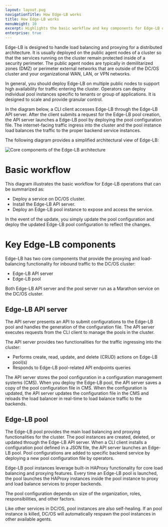 ```yaml
---
layout: layout.pug
navigationTitle: How Edge-LB works
title: How Edge-LB works
menuWeight: 10
excerpt: Highlights the basic workflow and key components for Edge-LB operations
enterprise: true
---
```

Edge-LB is designed to handle load balancing and proxying for a distributed architecture. It is usually deployed on the public agent nodes of a cluster so that the services running on the cluster remain protected inside of a security perimeter. The public agent nodes are typically in demilitarized zones (DMZ) or perimeter external networks that are outside of the DC/OS cluster and your organizational WAN, LAN, or VPN networks. 

In general, you should deploy Edge-LB on multiple public nodes to support high availability for traffic entering the cluster. Operators can deploy individual pool instances specific to tenants or group of applications. It is designed to scale and provide granular control. 

In the diagram below, a CLI client accesses Edge-LB through the Edge-LB API server. After the client submits a request for the Edge-LB pool creation, the API server launches a Edge-LB pool by deploying the pool configuration file. The internet-facing traffic ingress into the cluster and the pool instance load balances the traffic to the proper backend service instances.

The following diagram provides a simplified architectural view of Edge-LB:

<p>
<img src="/services/edge-lb/img/Edge-LB-2.png" alt="Core components of the Edge-LB architecture">
</p>

# Basic workflow
This diagram illustrates the basic workflow for Edge-LB operations that can be summarized as: 
- Deploy a service on DC/OS cluster.
- Install the Edge-LB API server.
- Deploy an Edge-LB pool instance to expose and access the service.

In the event of the update, you simply update the pool configuration and deploy the updated Edge-LB pool configuration to reflect the changes.

# Key Edge-LB components
Edge-LB has two core components that provide the proxying and load-balancing functionality for inbound traffic to the DC/OS cluster:
- Edge-LB API server
- Edge-LB pool

Both Edge-LB API server and the pool server run as a Marathon service on the DC/OS cluster. 

## Edge-LB API server

The API server presents an API to submit configurations to the Edge-LB pool and handles the generation of the configuration file. The API server executes requests from the CLI client to manage the pools in the cluster. 

The API server provides two functionalities for the traffic ingressing into the cluster:
- Performs create, read, update, and delete (CRUD) actions on Edge-LB pool(s)
- Responds to Edge-LB pool-related API endpoints queries

The API server stores the pool configuration in a configuration management systems (CMS). When you deploy the Edge-LB pool, the API server saves a copy of the pool configuration file in CMS. When the configuration is updated, the API server updates the configuration file in the CMS and reloads the load balancer in real-time to load balance traffic to the backends.

## Edge-LB pool

The Edge-LB pool provides the main load balancing and proxying functionalities for the cluster. The pool instances are created, deleted, or updated through the Edge-LB API server. When a CLI client installs a configuration pool defined in a JSON file, the API server launches an Edge-LB pool. Pool configurations are added to specific backend service by deploying a new pool configuration file by operators.

Edge-LB pool instances leverage built-in HAProxy functionality for core load balancing and proxying features. Every time an Edge-LB pool is launched, the pool launches the HAProxy instances inside the pool instance to proxy and load balance services to proper backends.

The pool configuration depends on size of the organization, roles, responsibilities, and other factors.

Like other services in DC/OS, pool instances are also self-healing. If an pool instance is killed, DC/OS will automatically respawn the pool instances in other available agents.
